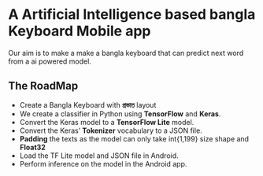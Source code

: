 # A Artificial Intelligence based bangla Keyboard Mobile app 
Our aim is to make a make a bangla keyboard that can predict next word from a ai powered model.
## The RoadMap
- Create a Bangla Keyboard with **প্রভাত** layout  
- We create a classifier in Python using __TensorFlow__ and __Keras__.    
- Convert the Keras model to a __TensorFlow Lite__ model.  
- Convert the Keras’ __Tokenizer__ vocabulary to a JSON file.
-  **Padding** the texts as the model can only take int{1,199} size shape and **Float32**
- Load the TF Lite model and JSON file in Android.
- Perform inference on the model in the Android app.  


